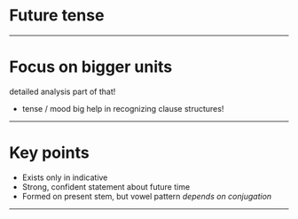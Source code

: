 # Future tense

---

# Focus on bigger units

detailed analysis part of that!

- tense / mood big help in recognizing clause structures!


---


# Key points

- Exists only in indicative
- Strong, confident statement about future time
- Formed on present stem, but vowel pattern *depends on conjugation*


---